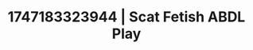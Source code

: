 ---
categories:
- Ass worship
- Shibari art
- Sensory play
- Slow strip tease
- Anime
image: /assets/images/1747183323944.webp
layout: post
seo:
  description: Featured content with sensual ABDL Play, Scat Fetish. HD images available.
  keywords: ABDL Play, Scat Fetish
  og_image: /assets/images/1747183323944.webp
  schema_type: VisualArtwork
tags:
- ABDL Play
- Scat Fetish
- '#1747183323944'
title: 1747183323944 | Scat Fetish ABDL Play
---
